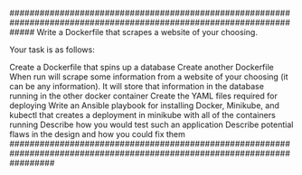 #####################################################################################################################
Write a Dockerfile that scrapes a website of your choosing.


Your task is as follows:


Create a Dockerfile that spins up a database
Create another Dockerfile
When run will scrape some information from a website of your choosing (it can be any information).
It will store that information in the database running in the other docker container
Create the YAML files required for deploying
Write an Ansible playbook for installing Docker, Minikube, and kubectl that creates a deployment in minikube with all of the containers running
Describe how you would test such an application
Describe potential flaws in the design and how you could fix them
#########################################################################################################################


